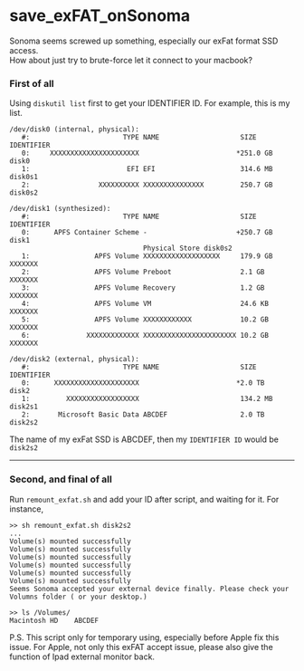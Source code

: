 # save_exFAT_onSonoma
Sonoma seems screwed up something, especially our exFat format SSD access.  
How about just try to brute-force let it connect to your macbook? 



### First of all
Using `diskutil list` first to get your IDENTIFIER ID.
For example, this is my list.
```
/dev/disk0 (internal, physical):
   #:                       TYPE NAME                    SIZE       IDENTIFIER
   0:     XXXXXXXXXXXXXXXXXXXXXX                        *251.0 GB   disk0
   1:                        EFI EFI                     314.6 MB   disk0s1
   2:                 XXXXXXXXXX XXXXXXXXXXXXXXX         250.7 GB   disk0s2

/dev/disk1 (synthesized):
   #:                       TYPE NAME                    SIZE       IDENTIFIER
   0:      APFS Container Scheme -                      +250.7 GB   disk1
                                 Physical Store disk0s2
   1:                APFS Volume XXXXXXXXXXXXXXXXXXX     179.9 GB   XXXXXXX
   2:                APFS Volume Preboot                 2.1 GB     XXXXXXX
   3:                APFS Volume Recovery                1.2 GB     XXXXXXX
   4:                APFS Volume VM                      24.6 KB    XXXXXXX
   5:                APFS Volume XXXXXXXXXXXX            10.2 GB    XXXXXXX
   6:              XXXXXXXXXXXXX XXXXXXXXXXXXXXXXXXXXXXX 10.2 GB    XXXXXXX

/dev/disk2 (external, physical):
   #:                       TYPE NAME                    SIZE       IDENTIFIER
   0:      XXXXXXXXXXXXXXXXXXXXX                        *2.0 TB     disk2
   1:         XXXXXXXXXXXXXXXXXX                         134.2 MB   disk2s1
   2:       Microsoft Basic Data ABCDEF                  2.0 TB     disk2s2
```
The name of my exFat SSD is ABCDEF, then my `IDENTIFIER ID` would be `disk2s2`

****
### Second, and final of all 

Run `remount_exfat.sh` and add your ID after script, and waiting for it.
For instance, 
```
>> sh remount_exfat.sh disk2s2
...
Volume(s) mounted successfully
Volume(s) mounted successfully
Volume(s) mounted successfully
Volume(s) mounted successfully
Volume(s) mounted successfully
Volume(s) mounted successfully
Seems Sonoma accepted your external device finally. Please check your Volumns folder ( or your desktop.)

>> ls /Volumes/
Macintosh HD	ABCDEF
```


P.S. This script only for temporary using, especially before Apple fix this issue. 
For Apple, not only this exFAT accept issue, please also give the function of Ipad external monitor back.
